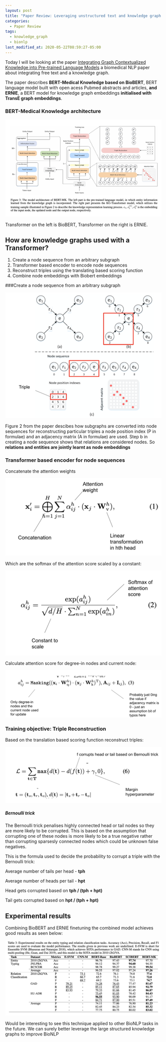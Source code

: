 ```yaml
---
layout: post
title: "Paper Review: Leveraging unstructured text and knowledge graph embeddings for BioNLP"
categories:
  - Paper Review
tags:
  - knowledge_graph
  - bionlp
last_modified_at: 2020-05-22T08:59:27-05:00
---
```




Today I will be looking at the paper [Integrating Graph Contextualized Knowledge into Pre-trained Language Models](https://arxiv.org/abs/1912.00147) a biomedical NLP paper about integrating free text and a knowledge graph.

The paper describes **BERT-Medical Knowledge based on BioBERT**, BERT language model built with open acess Pubmed abstracts and articles, **and ERNIE**, a BERT model for knowledge graph embeddings **initialised with TransE graph embeddings**.



### BERT-Medical Knowledge architecture

![Figure 3 from the paper](/assets/bert_mk_model_overview.png)

Transformer on the left is BioBERT, Transformer on the right is ERNIE.

## How are knowledge graphs used with a Transformer?



1. Create a node sequence from an arbitrary subgraph
2. Transformer based encoder to encode node sequences
3. Reconstruct triples using the translating based scoring function 
4. Combine node embeddings with Biobert embeddings



###Create a node sequence from an arbitrary subgraph

![Figure 2 from the paper describing how subgraphs are represented as node sequences](/assets/subgraph_to_node_sequence.png)

Figure 2 from the paper descibes how subgraphs are converted into node sequences for reconstructing particular triples a node position index (P in formulae) and an adjacency matrix (A in formulae) are used. Step b in creating a node sequence shows that relations are considered nodes. So **relations and entities are jointly learnt as node embeddings**



### Transformer based encoder for node sequences



Concatenate the attention weights

![Formula 1 from the paper](/assets/kg_embeddings_transformer_fomula1.png)

Which are the softmax of the attention score scaled by a constant:

![Formula 2 from the paper](/assets/kg_embeddings_transformer_fomula2.png)

Calculate attention score for degree-in nodes and current node:

![Formula 3 from the paper](/assets/kg_embeddings_transformer_fomula3.png)

### Training objective: Triple Reconstruction

Based on the translation based scoring function reconstruct triples:

![Formula 6 from the paper](/assets/triple_restoration.png)

##### Bernoulli trick

The Bernoulli trick penalises highly connected head or tail nodes so they are more likely to be corrupted. This is based on the assumption that corrupting one of these nodes is more likely to be a true negative rather than corrupting sparsesly connected nodes which could be unknown false negatives.



This is the formula used to decide the probability to corrupt a triple with the Bernoulli trick:

Average number of tails per head - **tph**

Average number of heads per tail - **hpt**

Head gets corrupted based on **tph / (tph + hpt)**

Tail gets corrupted based on **hpt / (tph + hpt)**



## Experimental results

Combining BioBERT and ERNIE finetuning the combined model achieves good results as seen below:

![Table 3 from the paper describing perfromance](/assets/rel_extraction_and_entity_typing.png)

Would be interesting to see this technique applied to other BioNLP tasks in the future. We can surely better leverage the large structured knowledge graphs to improve BioNLP
